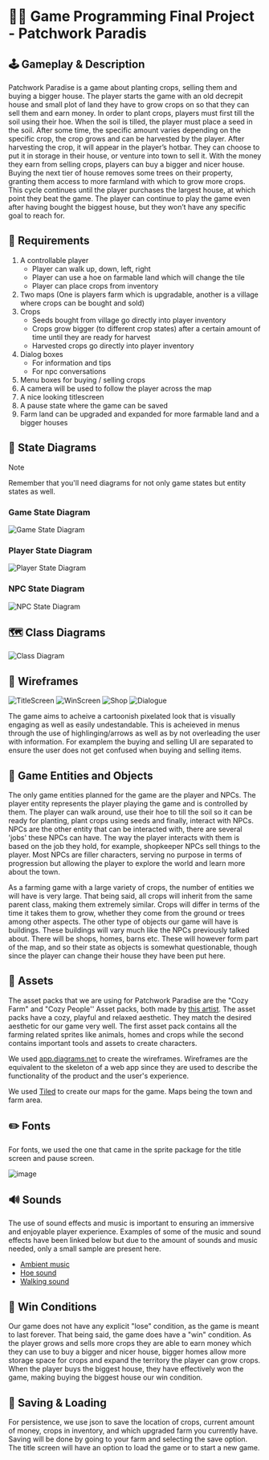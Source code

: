 # 🧑‍🌾 Game Programming Final Project - Patchwork Paradis

## 🕹️ Gameplay & Description

Patchwork Paradise is a game about planting crops, selling them and buying a bigger house. The player starts the game with an old decrepit house and small plot of land they have to grow crops on so that they can sell them and earn money. In order to plant crops, players must first till the soil using their hoe. When the soil is tilled, the player must place a seed in the soil. After some time, the specific amount varies depending on the specific crop, the crop grows and can be harvested by the player. After harvesting the crop, it will appear in the player’s hotbar. They can choose to put it in storage in their house, or venture into town to sell it. With the money they earn from selling crops, players can buy a bigger and nicer house. Buying the next tier of house removes some trees on their property, granting them access to more farmland with which to grow more crops. This cycle continues until the player purchases the largest house, at which point they beat the game. The player can continue to play the game even after having bought the biggest house, but they won’t have any specific goal to reach for.


## 📃 Requirements

1. A controllable player
   - Player can walk up, down, left, right
   - Player can use a hoe on farmable land which will change the tile
   - Player can place crops from inventory
2. Two maps (One is players farm which is upgradable, another is a village where crops can be bought and sold)
3. Crops
   - Seeds bought from village go directly into player inventory
   - Crops grow bigger (to different crop states) after a certain amount of time until they are ready for harvest
   - Harvested crops go directly into player inventory
4. Dialog boxes
    - For information and tips
    - For npc conversations
5. Menu boxes for buying / selling crops
6. A camera will be used to follow the player across the map
7. A nice looking titlescreen
8. A pause state where the game can be saved
9. Farm land can be upgraded and expanded for more farmable land and a bigger houses


## 🤖 State Diagrams

> [!note]
> Remember that you'll need diagrams for not only game states but entity states as well.

### Game State Diagram
![Game State Diagram](./assets/gamestatediagram.png)
### Player State Diagram
![Player State Diagram](./assets/playerstatediagram.png)
### NPC State Diagram 
![NPC State Diagram](./assets/npcstatediagram.png)
## 🗺️ Class Diagrams

![Class Diagram](./assets/ClassDiagram.drawio.png)


## 🧵 Wireframes

![TitleScreen](./assets/TitleScreen.png)
![WinScreen](./assets/WinScreen.png)
![Shop](./assets/Shop.png)
![Dialogue](./assets/Dialogue.png)

The game aims to acheive a cartoonish pixelated look that is visually engaging as well as easily undestandable. This is acheieved in menus through the use of highlinging/arrows as well as by not overleading the user with information. For examplem the buying and selling UI are separated to ensure the user does not get confused when buying and selling items.


## 🥕 Game Entities and Objects

The only game entities planned for the game are the player and NPCs. The player entity represents the player playing the game and is controlled by them. The player can walk around, use their hoe to till the soil so it can be ready for planting, plant crops using seeds and finally, interact with NPCs. NPCs are the other entity that can be interacted with, there are several 'jobs' these NPCs can have. The way the player interacts with them is based on the job they hold, for example, shopkeeper NPCs sell things to the player. Most NPCs are filler characters, serving no purpose in terms of progression but allowing the player to explore the world and learn more about the town.

As a farming game with a large variety of crops, the number of entities we will have is very large. That being said, all crops will inherit from the same parent class, making them extremely similar. Crops will differ in terms of the time it takes them to grow, whether they come from the ground or trees among other aspects. The other type of objects our game will have is buildings. These buildings will vary much like the NPCs previously talked about. There will be shops, homes, barns etc. These will however form part of the map, and so their state as objects is somewhat questionable, though since the player can change their house they have been put here.


## 🎨 Assets

The asset packs that we are using for Patchwork Paradise are the "Cozy Farm" and "Cozy People'' Asset packs, both made by [this artist](https://shubibubi.itch.io/). The asset packs have a cozy, playful and relaxed aesthetic. They match the desired aesthetic for our game very well. The first asset pack contains all the farming related sprites like animals, homes and crops while the second contains important tools and assets to create characters.

We used [app.diagrams.net](https://app.diagrams.net/) to create the wireframes. Wireframes are the equivalent to the skeleton of a web app since they are used to describe the functionality of the product and the user's experience.

We used [Tiled](https://www.mapeditor.org/) to create our maps for the game. Maps being the town and farm area.


## ✏️ Fonts

For fonts, we used the one that came in the sprite package for the title screen and pause screen.

![image](https://github.com/JAC-CS-Game-Programming-F23/project-kevin-and-cristiano-s-team/assets/93663166/28752595-a21b-4d57-a53f-af9b89457a0d)


## 🔊 Sounds

The use of sound effects and music is important to ensuring an immersive and enjoyable player experience. Examples of some of the music and sound effects have been linked below but due to the amount of sounds and music needed, only a small sample are present here.

- [Ambient music](https://pixabay.com/music/beautiful-plays-ambient-piano-and-strings-10711/)
- [Hoe sound](https://freesound.org/people/lollosound/sounds/124916/)
- [Walking sound](https://pixabay.com/sound-effects/search/walking/)


## 🏡 Win Conditions

Our game does not have any explicit "lose" condition, as the game is meant to last forever. That being said, the game does have a "win" condition. As the player grows and sells more crops they are able to earn money which they can use to buy a bigger and nicer house, bigger homes allow more storage space for crops and expand the territory the player can grow crops. When the player buys the biggest house, they have effectively won the game, making buying the biggest house our win condition.


## 💾 Saving & Loading

For persistence, we use json to save the location of crops, current amount of money, crops in inventory, and which upgraded farm you currently have. Saving will be done by going to your farm and selecting the save option. The title screen will have an option to load the game or to start a new game.

